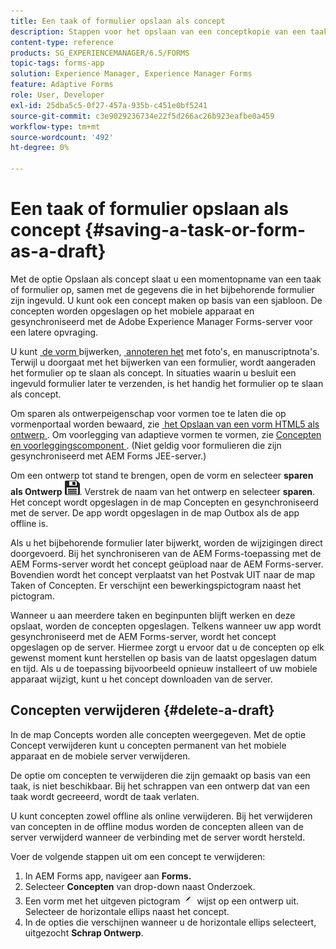 ```yaml
---
title: Een taak of formulier opslaan als concept
description: Stappen voor het opslaan van een conceptkopie van een taak of formulier in de AEM Forms-app
content-type: reference
products: SG_EXPERIENCEMANAGER/6.5/FORMS
topic-tags: forms-app
solution: Experience Manager, Experience Manager Forms
feature: Adaptive Forms
role: User, Developer
exl-id: 25dba5c5-0f27-457a-935b-c451e0bf5241
source-git-commit: c3e9029236734e22f5d266ac26b923eafbe0a459
workflow-type: tm+mt
source-wordcount: '492'
ht-degree: 0%

---
```


# Een taak of formulier opslaan als concept {#saving-a-task-or-form-as-a-draft}

Met de optie Opslaan als concept slaat u een momentopname van een taak of formulier op, samen met de gegevens die in het bijbehorende formulier zijn ingevuld. U kunt ook een concept maken op basis van een sjabloon. De concepten worden opgeslagen op het mobiele apparaat en gesynchroniseerd met de Adobe Experience Manager Forms-server voor een latere opvraging.

U kunt [&#x200B; de vorm &#x200B;](/help/forms/using/working-with-form.md) bijwerken, [&#x200B; annoteren het &#x200B;](/help/forms/using/add-attachments.md) met foto&#39;s, en manuscriptnota&#39;s. Terwijl u doorgaat met het bijwerken van een formulier, wordt aangeraden het formulier op te slaan als concept. In situaties waarin u besluit een ingevuld formulier later te verzenden, is het handig het formulier op te slaan als concept.

Om sparen als ontwerpeigenschap voor vormen toe te laten die op vormenportaal worden bewaard, zie [&#x200B; het Opslaan van een vorm HTML5 als ontwerp &#x200B;](/help/forms/using/saving-html5-form-draft.md).
Om voorlegging van adaptieve vormen te vormen, zie [&#x200B; Concepten en voorleggingscomponent &#x200B;](/help/forms/using/draft-submission-component.md). (Niet geldig voor formulieren die zijn gesynchroniseerd met AEM Forms JEE-server.)

Om een ontwerp tot stand te brengen, open de vorm en selecteer **sparen als Ontwerp** ![&#x200B; sparen-als-ontwerp &#x200B;](assets/save-as-draft.png). Verstrek de naam van het ontwerp en selecteer **sparen**. Het concept wordt opgeslagen in de map Concepten en gesynchroniseerd met de server. De app wordt opgeslagen in de map Outbox als de app offline is.

Als u het bijbehorende formulier later bijwerkt, worden de wijzigingen direct doorgevoerd. Bij het synchroniseren van de AEM Forms-toepassing met de AEM Forms-server wordt het concept geüpload naar de AEM Forms-server. Bovendien wordt het concept verplaatst van het Postvak UIT naar de map Taken of Concepten. Er verschijnt een bewerkingspictogram naast het pictogram.

Wanneer u aan meerdere taken en beginpunten blijft werken en deze opslaat, worden de concepten opgeslagen. Telkens wanneer uw app wordt gesynchroniseerd met de AEM Forms-server, wordt het concept opgeslagen op de server. Hiermee zorgt u ervoor dat u de concepten op elk gewenst moment kunt herstellen op basis van de laatst opgeslagen datum en tijd. Als u de toepassing bijvoorbeeld opnieuw installeert of uw mobiele apparaat wijzigt, kunt u het concept downloaden van de server.

## Concepten verwijderen {#delete-a-draft}

In de map Concepts worden alle concepten weergegeven. Met de optie Concept verwijderen kunt u concepten permanent van het mobiele apparaat en de mobiele server verwijderen.

De optie om concepten te verwijderen die zijn gemaakt op basis van een taak, is niet beschikbaar. Bij het schrappen van een ontwerp dat van een taak wordt gecreeerd, wordt de taak verlaten.

U kunt concepten zowel offline als online verwijderen. Bij het verwijderen van concepten in de offline modus worden de concepten alleen van de server verwijderd wanneer de verbinding met de server wordt hersteld.

Voer de volgende stappen uit om een concept te verwijderen:

1. In AEM Forms app, navigeer aan **Forms.**
1. Selecteer **Concepten** van drop-down naast Onderzoek.
1. Een vorm met het uitgeven pictogram ![&#x200B; geeft-ontwerp-app &#x200B;](assets/edit-draft-app.png) wijst op een ontwerp uit. Selecteer de horizontale ellips naast het concept.
1. In de opties die verschijnen wanneer u de horizontale ellips selecteert, uitgezocht **Schrap Ontwerp**.
